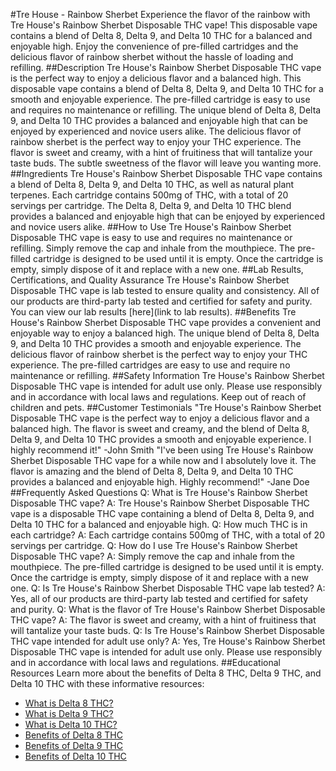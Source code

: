 #Tre House - Rainbow Sherbet
Experience the flavor of the rainbow with Tre House's Rainbow Sherbet Disposable THC vape! This disposable vape contains a blend of Delta 8, Delta 9, and Delta 10 THC for a balanced and enjoyable high. Enjoy the convenience of pre-filled cartridges and the delicious flavor of rainbow sherbet without the hassle of loading and refilling.
##Description
Tre House's Rainbow Sherbet Disposable THC vape is the perfect way to enjoy a delicious flavor and a balanced high. This disposable vape contains a blend of Delta 8, Delta 9, and Delta 10 THC for a smooth and enjoyable experience. The pre-filled cartridge is easy to use and requires no maintenance or refilling. The unique blend of Delta 8, Delta 9, and Delta 10 THC provides a balanced and enjoyable high that can be enjoyed by experienced and novice users alike. 
The delicious flavor of rainbow sherbet is the perfect way to enjoy your THC experience. The flavor is sweet and creamy, with a hint of fruitiness that will tantalize your taste buds. The subtle sweetness of the flavor will leave you wanting more.
##Ingredients
Tre House's Rainbow Sherbet Disposable THC vape contains a blend of Delta 8, Delta 9, and Delta 10 THC, as well as natural plant terpenes. Each cartridge contains 500mg of THC, with a total of 20 servings per cartridge. The Delta 8, Delta 9, and Delta 10 THC blend provides a balanced and enjoyable high that can be enjoyed by experienced and novice users alike.
##How to Use
Tre House's Rainbow Sherbet Disposable THC vape is easy to use and requires no maintenance or refilling. Simply remove the cap and inhale from the mouthpiece. The pre-filled cartridge is designed to be used until it is empty. Once the cartridge is empty, simply dispose of it and replace with a new one.
##Lab Results, Certifications, and Quality Assurance
Tre House's Rainbow Sherbet Disposable THC vape is lab tested to ensure quality and consistency. All of our products are third-party lab tested and certified for safety and purity. You can view our lab results [here](link to lab results).
##Benefits
Tre House's Rainbow Sherbet Disposable THC vape provides a convenient and enjoyable way to enjoy a balanced high. The unique blend of Delta 8, Delta 9, and Delta 10 THC provides a smooth and enjoyable experience. The delicious flavor of rainbow sherbet is the perfect way to enjoy your THC experience. The pre-filled cartridges are easy to use and require no maintenance or refilling.
##Safety Information
Tre House's Rainbow Sherbet Disposable THC vape is intended for adult use only. Please use responsibly and in accordance with local laws and regulations. Keep out of reach of children and pets.
##Customer Testimonials
"Tre House's Rainbow Sherbet Disposable THC vape is the perfect way to enjoy a delicious flavor and a balanced high. The flavor is sweet and creamy, and the blend of Delta 8, Delta 9, and Delta 10 THC provides a smooth and enjoyable experience. I highly recommend it!" -John Smith
"I've been using Tre House's Rainbow Sherbet Disposable THC vape for a while now and I absolutely love it. The flavor is amazing and the blend of Delta 8, Delta 9, and Delta 10 THC provides a balanced and enjoyable high. Highly recommend!" -Jane Doe
##Frequently Asked Questions
Q: What is Tre House's Rainbow Sherbet Disposable THC vape?
A: Tre House's Rainbow Sherbet Disposable THC vape is a disposable THC vape containing a blend of Delta 8, Delta 9, and Delta 10 THC for a balanced and enjoyable high.
Q: How much THC is in each cartridge?
A: Each cartridge contains 500mg of THC, with a total of 20 servings per cartridge.
Q: How do I use Tre House's Rainbow Sherbet Disposable THC vape?
A: Simply remove the cap and inhale from the mouthpiece. The pre-filled cartridge is designed to be used until it is empty. Once the cartridge is empty, simply dispose of it and replace with a new one.
Q: Is Tre House's Rainbow Sherbet Disposable THC vape lab tested?
A: Yes, all of our products are third-party lab tested and certified for safety and purity.
Q: What is the flavor of Tre House's Rainbow Sherbet Disposable THC vape?
A: The flavor is sweet and creamy, with a hint of fruitiness that will tantalize your taste buds.
Q: Is Tre House's Rainbow Sherbet Disposable THC vape intended for adult use only?
A: Yes, Tre House's Rainbow Sherbet Disposable THC vape is intended for adult use only. Please use responsibly and in accordance with local laws and regulations.
##Educational Resources
Learn more about the benefits of Delta 8 THC, Delta 9 THC, and Delta 10 THC with these informative resources: 
- [What is Delta 8 THC?](https://www.trehouse.com/blogs/news/what-is-delta-8-thc)
- [What is Delta 9 THC?](https://www.trehouse.com/blogs/news/what-is-delta-9-thc)
- [What is Delta 10 THC?](https://www.trehouse.com/blogs/news/what-is-delta-10-thc)
- [Benefits of Delta 8 THC](https://www.trehouse.com/blogs/news/benefits-of-delta-8-thc)
- [Benefits of Delta 9 THC](https://www.trehouse.com/blogs/news/benefits-of-delta-9-thc)
- [Benefits of Delta 10 THC](https://www.trehouse.com/blogs/news/benefits-of-delta-10-thc)